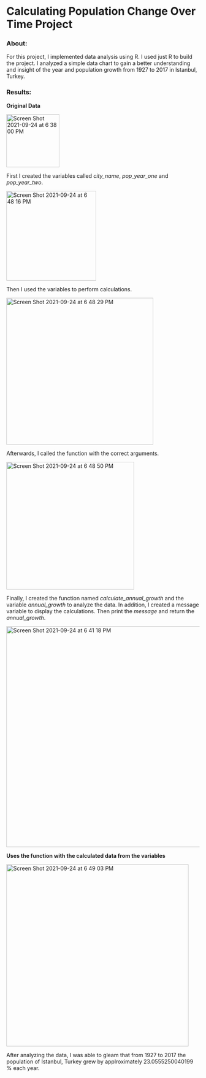 # Calculating Population Change Over Time Project
### About: 

For this project, I implemented data analysis using R. I used just R to build the project. I analyzed a simple data chart to gain a better understanding and insight of the year and population growth from 1927 to 2017 in Istanbul, Turkey.
 
### Results:

**Original Data**
 
 <img width="138" alt="Screen Shot 2021-09-24 at 6 38 00 PM" src="https://user-images.githubusercontent.com/89553126/134749627-95a6cd0b-82fb-49dd-9a63-92cf6d4b0c3e.png">
 
First I created the variables called *city_name*, *pop_year_one* and *pop_year_two*.
 
  <img width="234" alt="Screen Shot 2021-09-24 at 6 48 16 PM" src="https://user-images.githubusercontent.com/89553126/134750119-f6a5c190-0f96-41c9-a715-a487c07a9b35.png">
 
Then I used the variables to perform calculations.

 <img width="383" alt="Screen Shot 2021-09-24 at 6 48 29 PM" src="https://user-images.githubusercontent.com/89553126/134750136-4c2f6472-e292-4f07-adc9-3b969aa2b230.png">
 
Afterwards, I called the function with the correct arguments.

<img width="333" alt="Screen Shot 2021-09-24 at 6 48 50 PM" src="https://user-images.githubusercontent.com/89553126/134750153-83a84f11-288e-4560-be4e-c1eaad31c3df.png">

Finally, I created the function named *calculate_annual_growth* and the variable  *annual_growth* to analyze the data. In addition, I created a message variable to display the calculations. Then print the *message* and return the *annual_growth*.

<img width="576" alt="Screen Shot 2021-09-24 at 6 41 18 PM" src="https://user-images.githubusercontent.com/89553126/134749800-c0de2069-efcd-47c6-9442-409b833d454f.png">

**Uses the function with the calculated data from the variables**

<img width="475" alt="Screen Shot 2021-09-24 at 6 49 03 PM" src="https://user-images.githubusercontent.com/89553126/134750159-ec492ad6-9305-4e87-aa47-9085d5f48528.png">

After analyzing the data, I was able to gleam that from 1927 to 2017 the population of Istanbul, Turkey grew by applroximately 23.0555250040199 % each year.
 
